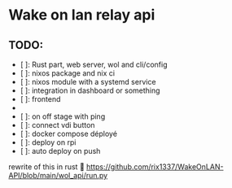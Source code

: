 # Wake on lan relay api

## TODO:

- [ ]: Rust part, web server, wol and cli/config
- [ ]: nixos package and nix ci
- [ ]: nixos module with a systemd service
- [ ]: integration in dashboard or something
- [ ]: frontend
- [x]: shutdown
- [ ]: on off stage with ping
- [ ]: connect vdi button
- [ ]: docker compose déployé
- [ ]: deploy on rpi
- [ ]: auto deploy on push

rewrite of this in rust 🦀
https://github.com/rix1337/WakeOnLAN-API/blob/main/wol_api/run.py
